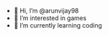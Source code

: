- 👋 Hi, I’m @arunvijay98
- 👀 I’m interested in games
- 🌱 I’m currently learning coding 

<!---
arunvijay98/arunvijay98 is a ✨ special ✨ repository because its `README.md` (this file) appears on your GitHub profile.
You can click the Preview link to take a look at your changes.
--->
